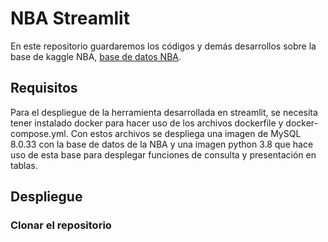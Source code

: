 # NBA Streamlit
En este repositorio guardaremos los códigos y demás desarrollos sobre la base de kaggle NBA, [base de datos NBA](https://www.kaggle.com/datasets/nathanlauga/nba-games).

## Requisitos
Para el despliegue de la herramienta desarrollada en streamlit, se necesita tener instalado docker para hacer uso de los archivos dockerfile y docker-compose.yml. Con estos archivos se despliega una imagen de MySQL 8.0.33 con la base de datos de la NBA y una imagen python 3.8 que hace uso de esta base para desplegar funciones de consulta y presentación en tablas.

## Despliegue
### Clonar el repositorio




